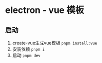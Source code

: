 # electron - vue 模板

## 启动
  1. create-vue生成vue模板 `pnpm install:vue`
  2. 安装依赖 `pnpm i`
  3. 启动 `pnpm dev`
  